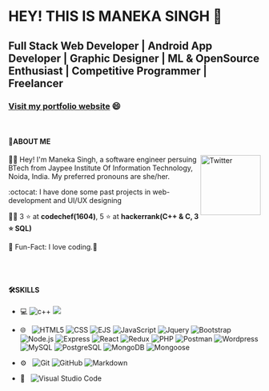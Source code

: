 # HEY! THIS IS MANEKA SINGH 👋
## Full Stack Web Developer | Android App Developer | Graphic Designer | ML & OpenSource Enthusiast | Competitive Programmer | Freelancer

### [Visit my portfolio website](https://manekasingh05.github.io) :smile:

<br>

#### :cowboy_hat_face:ABOUT ME
<a href="https://www.linkedin.com/in/maneka-singh-b887a0204/" target="_blank"><img src="https://cdn2.iconfinder.com/data/icons/social-media-2199/64/social_media_isometric_14-linkedin-512.png" height="120px" width="120px" alt="Twitter" align="right"></a>

:sassy_woman: Hey! I'm Maneka Singh, a software engineer persuing BTech from Jaypee Institute Of Information Technology, Noida, India. My preferred pronouns are she/her.

:octocat: I have done some past projects in web-development and UI/UX designing                  

👩‍💻 3 :star: at **codechef(1604)**, 5 :star: at **hackerrank(C++ & C, 3 :star: SQL)**

💁 Fun-Fact: I love coding.💙

</br>

<br>

#### 🛠️SKILLS

- 💻 ![c++](https://camo.githubusercontent.com/4dc7017fc8569fee32fcde60bf062d92e127c22e6d136cc41909a6c6786f1c4f/68747470733a2f2f696d672e736869656c64732e696f2f62616467652f2d432b2b2d3333333333333f7374796c653d666c6174266c6f676f3d43253242253242266c6f676f436f6c6f723d303035393943)  ![](https://camo.githubusercontent.com/8084c05ea61084a30448c5b8f581d0389c7ab4fbf46593e3499e59809b2c6395/68747470733a2f2f696d672e736869656c64732e696f2f62616467652f2d4a6176612d3333333333333f7374796c653d666c6174266c6f676f3d4a617661266c6f676f436f6c6f723d303037333936)
- 🌐 &nbsp;
  ![HTML5](https://img.shields.io/badge/-HTML5-333333?style=flat&logo=HTML5)
  ![CSS](https://img.shields.io/badge/-CSS-333333?style=flat&logo=CSS3&logoColor=1572B6)
  ![EJS](https://img.shields.io/badge/-ejs-333333?style=flat&logo=ejs&logoColor=1572B6)
  ![JavaScript](https://img.shields.io/badge/-JavaScript-333333?style=flat&logo=javascript)
  ![Jquery](https://img.shields.io/badge/-Jquery-333333?style=flat&logo=jquery)
  ![Bootstrap](https://img.shields.io/badge/-Bootstrap-333333?style=flat&logo=bootstrap&logoColor=563D7C)
  ![Node.js](https://img.shields.io/badge/-Node.js-333333?style=flat&logo=node.js)
  ![Express](https://img.shields.io/badge/-Express-333333?style=flat&logo=express)
  ![React](https://img.shields.io/badge/-React-333333?style=flat&logo=react)
  ![Redux](https://img.shields.io/badge/-Redux-333333?style=flat&logo=redux)
  ![PHP](https://img.shields.io/badge/-PHP-333333?style=flat&logo=php)
  ![Postman](https://img.shields.io/badge/-Postman-333333?style=flat&logo=postman)
  ![Wordpress](https://img.shields.io/badge/-Wordpress-333333?style=flat&logo=wordpress)
  ![MySQL](https://img.shields.io/badge/-MySQL-333333?style=flat&logo=mysql)
  ![PostgreSQL](https://img.shields.io/badge/-PostgreSQL-333333?style=flat&logo=postgresql)
  ![MongoDB](https://img.shields.io/badge/-Mongodb-333333?style=flat&logo=mongodb)
  ![Mongoose](https://img.shields.io/badge/-Mongoose-333333?style=flat&logo=mongoose)
- ⚙️ &nbsp;
  ![Git](https://img.shields.io/badge/-Git-333333?style=flat&logo=git)
  ![GitHub](https://img.shields.io/badge/-GitHub-333333?style=flat&logo=github)
  ![Markdown](https://img.shields.io/badge/-Markdown-333333?style=flat&logo=markdown)
- 🔧 &nbsp;
  ![Visual Studio Code](https://img.shields.io/badge/-Visual%20Studio%20Code-333333?style=flat&logo=visual-studio-code&logoColor=007ACC)
  
  </br>


